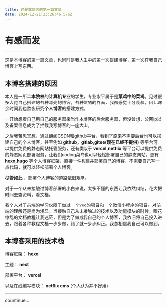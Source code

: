 ```yaml
---
title: 这是本博客的第一篇文章
date: 2024-12-21T23:26:46.576Z
---
```


# 有感而发
---
这是本博客的第一篇文章，也同时是我人生中的第一次搭建博客，第一次在我自己博客上写东西。
## 本博客搭建的原因
本人是一所**二本院校**的**计算机专业**的学生，专业水平属于是**菜鸡中的菜鸡**。见过很多大佬自己搭建的各种漂亮的博客，各种炫酷的界面，我都感觉十分羡慕，因此课余时间我也熬夜研究**个人博客**的搭建方式。

一开始想着自己用自己的服务器来当作本博客的后台服务器，但没曾想，公网ip以及备案信息成为了拦截我写博客的一座大山。

之后我苦思冥想，通过翻阅CSDN和github平台，看到了原来不需要后台也可以搭建自己的个人博客，甚至例如 **github，gitlab,gitee(现在已经不提供)** 等平台可以提供免费的静态网站托管服务，还有类似于 **vercel,netflix** 等平台可以提供免费的静态网页部署服务，让我们coding菜鸟也可以轻松部署自己的静态网站。更有 **hexo,hugo** 等个人博客框架，直接一件构建并部署自己的博客，不需要自己写一点代码，就可以轻松部署个人博客。

**尽管如此** ，部署个人博客的道路依旧艰辛。

对于一个从未接触过博客部署的小白来说，太多不懂的东西让我依然纠结，花大把时间去查资料，看文档。

我个人对于前端的学习仅限于做过一个vue的项目和一个微信小程序的项目。对前端的理解还是尚为浅显。当接触自己从未接触过的技术以及功能模块的时候，眼花缭乱的文档教程让我迷茫，但是为了做成我自己的个人博客，我依旧将自己投入进去，跟着各种教程文档一步步做，错了就一步步纠正。我总相信我自己可以做到。

## 本博客采用的技术栈
博客框架： **hexo**

主题： **next**

部署平台： **vercel**

以及在线编写模块： **netflix cms** (个人认为并不好用)


---
countinue...



